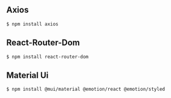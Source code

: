 ## Axios

```
$ npm install axios
```

## React-Router-Dom

```
$ npm install react-router-dom
```

## Material Ui
```
$ npm install @mui/material @emotion/react @emotion/styled
```
